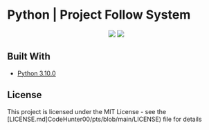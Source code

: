 # Python | Project Follow System

<p align="center">
  <a href="https://github.com/CodeHunter00/pts/releases"><img src="https://img.shields.io/github/v/release/CodeHunter00/pts?display_name=tag&label=Release"></a>
  <a href="https://github.com/CodeHunter00/pts"><img src="https://img.shields.io/github/license/CodeHunter00/pts?color=critical&label=License"></a>
</p>

## Built With

* [Python 3.10.0](https://www.python.org/)

## License

This project is licensed under the MIT License - see the [LICENSE.md]CodeHunter00/pts/blob/main/LICENSE) file for details
